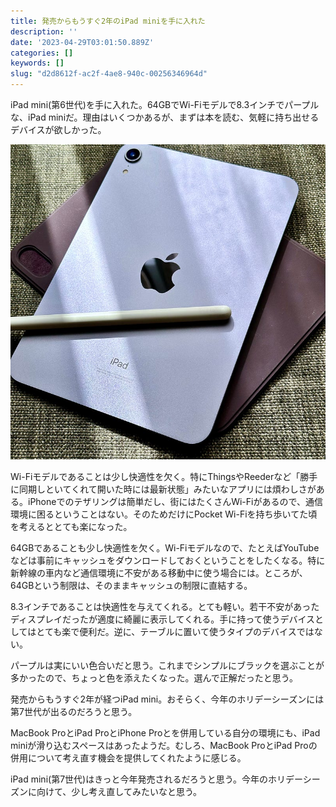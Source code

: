 ```yaml
---
title: 発売からもうすぐ2年のiPad miniを手に入れた
description: ''
date: '2023-04-29T03:01:50.889Z'
categories: []
keywords: []
slug: "d2d8612f-ac2f-4ae8-940c-00256346964d"
---
```

iPad mini(第6世代)を手に入れた。64GBでWi-Fiモデルで8.3インチでパープルな、iPad miniだ。理由はいくつかあるが、まずは本を読む、気軽に持ち出せるデバイスが欲しかった。

![](1__odQFOhZz6cTdALgh906deQ.jpeg)

Wi-Fiモデルであることは少し快適性を欠く。特にThingsやReederなど「勝手に同期しといてくれて開いた時には最新状態」みたいなアプリには煩わしさがある。iPhoneでのテザリングは簡単だし、街にはたくさんWi-Fiがあるので、通信環境に困るということはない。そのためだけにPocket Wi-Fiを持ち歩いてた頃を考えるととても楽になった。

64GBであることも少し快適性を欠く。Wi-Fiモデルなので、たとえばYouTubeなどは事前にキャッシュをダウンロードしておくということをしたくなる。特に新幹線の車内など通信環境に不安がある移動中に使う場合には。ところが、64GBという制限は、そのままキャッシュの制限に直結する。

8.3インチであることは快適性を与えてくれる。とても軽い。若干不安があったディスプレイだったが適度に綺麗に表示してくれる。手に持って使うデバイスとしてはとても楽で便利だ。逆に、テーブルに置いて使うタイプのデバイスではない。

パープルは実にいい色合いだと思う。これまでシンプルにブラックを選ぶことが多かったので、ちょっと色を添えたくなった。選んで正解だったと思う。

発売からもうすぐ2年が経つiPad mini。おそらく、今年のホリデーシーズンには第7世代が出るのだろうと思う。

MacBook ProとiPad ProとiPhone Proとを併用している自分の環境にも、iPad miniが滑り込むスペースはあったようだ。むしろ、MacBook ProとiPad Proの併用について考え直す機会を提供してくれたように感じる。

iPad mini(第7世代)はきっと今年発売されるだろうと思う。今年のホリデーシーズンに向けて、少し考え直してみたいなと思う。
